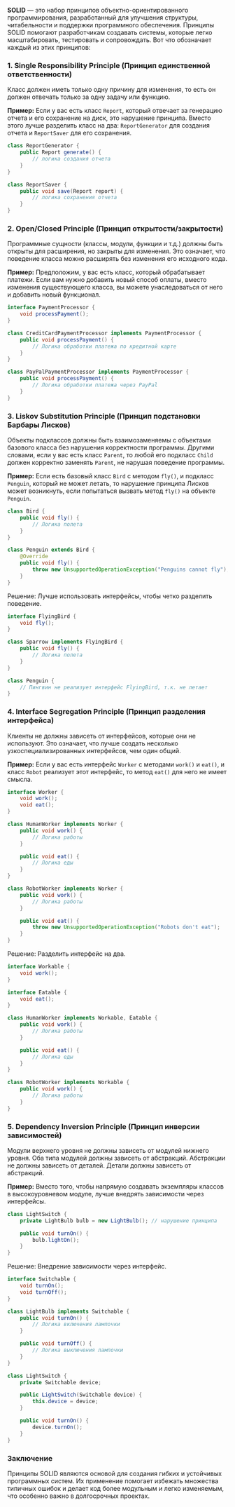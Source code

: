 **SOLID** — это набор принципов объектно-ориентированного программирования, разработанный для улучшения структуры, читабельности и поддержки программного обеспечения. Принципы SOLID помогают разработчикам создавать системы, которые легко масштабировать, тестировать и сопровождать. Вот что обозначает каждый из этих принципов:

### 1. **Single Responsibility Principle (Принцип единственной ответственности)**
Класс должен иметь только одну причину для изменения, то есть он должен отвечать только за одну задачу или функцию.

**Пример:**
Если у вас есть класс `Report`, который отвечает за генерацию отчета и его сохранение на диск, это нарушение принципа. Вместо этого лучше разделить класс на два: `ReportGenerator` для создания отчета и `ReportSaver` для его сохранения.

```java
class ReportGenerator {
    public Report generate() {
        // логика создания отчета
    }
}

class ReportSaver {
    public void save(Report report) {
        // логика сохранения отчета
    }
}
```

### 2. **Open/Closed Principle (Принцип открытости/закрытости)**
Программные сущности (классы, модули, функции и т.д.) должны быть открыты для расширения, но закрыты для изменения. Это означает, что поведение класса можно расширять без изменения его исходного кода.

**Пример:**
Предположим, у вас есть класс, который обрабатывает платежи. Если вам нужно добавить новый способ оплаты, вместо изменения существующего класса, вы можете унаследоваться от него и добавить новый функционал.

```java
interface PaymentProcessor {
    void processPayment();
}

class CreditCardPaymentProcessor implements PaymentProcessor {
    public void processPayment() {
        // Логика обработки платежа по кредитной карте
    }
}

class PayPalPaymentProcessor implements PaymentProcessor {
    public void processPayment() {
        // Логика обработки платежа через PayPal
    }
}
```

### 3. **Liskov Substitution Principle (Принцип подстановки Барбары Лисков)**
Объекты подклассов должны быть взаимозаменяемы с объектами базового класса без нарушения корректности программы. Другими словами, если у вас есть класс `Parent`, то любой его подкласс `Child` должен корректно заменять `Parent`, не нарушая поведение программы.

**Пример:**
Если есть базовый класс `Bird` с методом `fly()`, и подкласс `Penguin`, который не может летать, то нарушение принципа Лисков может возникнуть, если попытаться вызвать метод `fly()` на объекте `Penguin`.

```java
class Bird {
    public void fly() {
        // Логика полета
    }
}

class Penguin extends Bird {
    @Override
    public void fly() {
        throw new UnsupportedOperationException("Penguins cannot fly");
    }
}
```

Решение: Лучше использовать интерфейсы, чтобы четко разделить поведение.

```java
interface FlyingBird {
    void fly();
}

class Sparrow implements FlyingBird {
    public void fly() {
        // Логика полета
    }
}

class Penguin {
    // Пингвин не реализует интерфейс FlyingBird, т.к. не летает
}
```

### 4. **Interface Segregation Principle (Принцип разделения интерфейса)**
Клиенты не должны зависеть от интерфейсов, которые они не используют. Это означает, что лучше создать несколько узкоспециализированных интерфейсов, чем один общий.

**Пример:**
Если у вас есть интерфейс `Worker` с методами `work()` и `eat()`, и класс `Robot` реализует этот интерфейс, то метод `eat()` для него не имеет смысла.

```java
interface Worker {
    void work();
    void eat();
}

class HumanWorker implements Worker {
    public void work() {
        // Логика работы
    }

    public void eat() {
        // Логика еды
    }
}

class RobotWorker implements Worker {
    public void work() {
        // Логика работы
    }

    public void eat() {
        throw new UnsupportedOperationException("Robots don't eat");
    }
}
```

Решение: Разделить интерфейс на два.

```java
interface Workable {
    void work();
}

interface Eatable {
    void eat();
}

class HumanWorker implements Workable, Eatable {
    public void work() {
        // Логика работы
    }

    public void eat() {
        // Логика еды
    }
}

class RobotWorker implements Workable {
    public void work() {
        // Логика работы
    }
}
```

### 5. **Dependency Inversion Principle (Принцип инверсии зависимостей)**
Модули верхнего уровня не должны зависеть от модулей нижнего уровня. Оба типа модулей должны зависеть от абстракций. Абстракции не должны зависеть от деталей. Детали должны зависеть от абстракций.

**Пример:**
Вместо того, чтобы напрямую создавать экземпляры классов в высокоуровневом модуле, лучше внедрять зависимости через интерфейсы.

```java
class LightSwitch {
    private LightBulb bulb = new LightBulb(); // нарушение принципа

    public void turnOn() {
        bulb.lightOn();
    }
}
```

Решение: Внедрение зависимости через интерфейс.

```java
interface Switchable {
    void turnOn();
    void turnOff();
}

class LightBulb implements Switchable {
    public void turnOn() {
        // Логика включения лампочки
    }

    public void turnOff() {
        // Логика выключения лампочки
    }
}

class LightSwitch {
    private Switchable device;

    public LightSwitch(Switchable device) {
        this.device = device;
    }

    public void turnOn() {
        device.turnOn();
    }
}
```

### Заключение
Принципы SOLID являются основой для создания гибких и устойчивых программных систем. Их применение помогает избежать множества типичных ошибок и делает код более модульным и легко изменяемым, что особенно важно в долгосрочных проектах.

